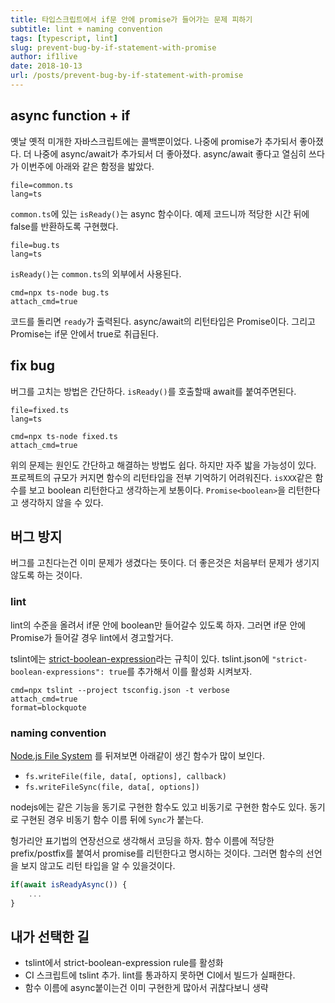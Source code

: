```yaml
---
title: 타입스크립트에서 if문 안에 promise가 들어가는 문제 피하기
subtitle: lint + naming convention
tags: [typescript, lint]
slug: prevent-bug-by-if-statement-with-promise
author: if1live
date: 2018-10-13
url: /posts/prevent-bug-by-if-statement-with-promise
---
```


## async function + if

옛날 옛적 미개한 자바스크립트에는 콜백뿐이었다.
나중에 promise가 추가되서 좋아졌다.
더 나중에 async/await가 추가되서 더 좋아졌다.
async/await 좋다고 열심히 쓰다가 이번주에 아래와 같은 함정을 밟았다.

~~~maya:view
file=common.ts
lang=ts
~~~

`common.ts`에 있는 `isReady()`는 async 함수이다.
예제 코드니까 적당한 시간 뒤에 false를 반환하도록 구현했다.

~~~maya:view
file=bug.ts
lang=ts
~~~

`isReady()`는 `common.ts`의 외부에서 사용된다.

~~~maya:execute
cmd=npx ts-node bug.ts
attach_cmd=true
~~~

코드를 돌리면 `ready`가 출력된다.
async/await의 리턴타입은 Promise이다.
그리고 Promise는 if문 안에서 true로 취급된다.

<!--adsense-->

## fix bug

버그를 고치는 방법은 간단하다.
`isReady()`를 호출할때 await를 붙여주면된다.

~~~maya:view
file=fixed.ts
lang=ts
~~~

~~~maya:execute
cmd=npx ts-node fixed.ts
attach_cmd=true
~~~

위의 문제는 원인도 간단하고 해결하는 방법도 쉽다.
하지만 자주 밟을 가능성이 있다.
프로젝트의 규모가 커지면 함수의 리턴타입을 전부 기억하기 어려워진다.
`isXXX`같은 함수를 보고 boolean 리턴한다고 생각하는게 보통이다.
`Promise<boolean>`을 리턴한다고 생각하지 않을 수 있다.

## 버그 방지

버그를 고친다는건 이미 문제가 생겼다는 뜻이다.
더 좋은것은 처음부터 문제가 생기지 않도록 하는 것이다.

### lint

lint의 수준을 올려서 if문 안에 boolean만 들어갈수 있도록 하자.
그러면 if문 안에 Promise가 들어갈 경우 lint에서 경고할거다.

tslint에는 [strict-boolean-expression][tslint-rule]라는 규칙이 있다.
tslint.json에 `"strict-boolean-expressions": true`를 추가해서 이를 활성화 시켜보자.

~~~maya:execute
cmd=npx tslint --project tsconfig.json -t verbose
attach_cmd=true
format=blockquote
~~~


### naming convention

[Node.js File System][node-fs] 를 뒤져보면 아래같이 생긴 함수가 많이 보인다.

* `fs.writeFile(file, data[, options], callback)`
* `fs.writeFileSync(file, data[, options])`

nodejs에는 같은 기능을 동기로 구현한 함수도 있고 비동기로 구현한 함수도 있다.
동기로 구현된 경우 비동기 함수 이름 뒤에 `Sync`가 붙는다.

헝가리안 표기법의 연장선으로 생각해서 코딩을 하자.
함수 이름에 적당한 prefix/postfix를 붙여서 promise를 리턴한다고 명시하는 것이다.
그러면 함수의 선언을 보지 않고도 리턴 타입을 알 수 있을것이다.

```typescript
if(await isReadyAsync()) {
    ...
}
```

## 내가 선택한 길

* tslint에서 strict-boolean-expression rule를 활성화
* CI 스크립트에 tslint 추가. lint를 통과하지 못하면 CI에서 빌드가 실패한다.
* 함수 이름에 async붙이는건 이미 구현한게 많아서 귀찮다보니 생략



[tslint-rule]: https://palantir.github.io/tslint/rules/strict-boolean-expressions/
[node-fs]: https://nodejs.org/api/fs.html

